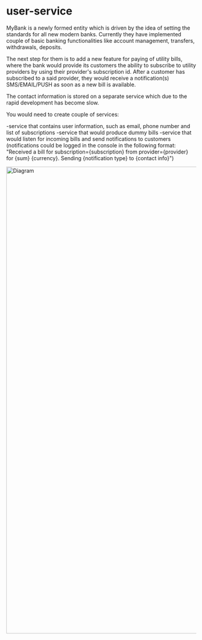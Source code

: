 ﻿# user-service

MyBank is a newly formed entity which is driven by the idea of setting the standards for all new modern banks. Currently they have implemented couple of basic banking functionalities like account management, transfers, withdrawals, deposits.

The next step for them is to add a new feature for paying of utility bills, where the bank would provide its customers the ability to subscribe to utility providers by using their provider's subscription id. After a customer has subscribed to a said provider, they would receive a notification(s) SMS/EMAIL/PUSH as soon as a new bill is available.

The contact information is stored on a separate service which due to the rapid development has become slow.

You would need to create couple of services:

-service that contains user information, such as email, phone number and list of subscriptions
-service that would produce dummy bills
-service that would listen for incoming bills and send notifications to customers (notifications could be logged in the console in the following format: "Received a bill for subscription={subscription} from provider={provider} for {sum} {currency}. Sending {notification type} to {contact info}")

<img width="1236" alt="Diagram" src="https://github.com/user-attachments/assets/756a6bab-e304-4fe4-a32a-bf7954031f6d">
